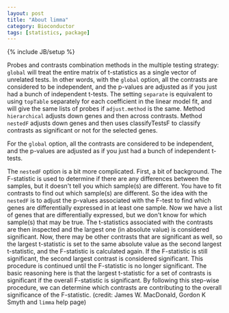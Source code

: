 ```yaml
---
layout: post
title: "About limma"
category: Bioconductor
tags: [statistics, package]
---
```

{% include JB/setup %}


Probes and contrasts combination methods in the multiple testing strategy: `global` will treat the entire matrix of t-statistics as a single vector of unrelated tests. In other words, with the `global` option, all the contrasts are considered to be independent, and the p-values are adjusted as if you just had a bunch of independent t-tests. The setting `separate` is equivalent to using `topTable` separately for each coefficient in the linear model fit, and will give the same lists of probes if `adjust.method` is the same. Method `hierarchical` adjusts down genes and then across contrasts. Method `nestedF` adjusts down genes and then uses classifyTestsF to classify contrasts as significant or not for the selected genes. 

For the `global` option, all the contrasts are considered to be independent, and the p-values are adjusted as if you just had a bunch of independent t-tests. 

The `nestedF` option is a bit more complicated. First, a bit of background. The F-statistic is used to determine if there are any differences between the samples, but it doesn't tell you which sample(s) are different. You have to fit contrasts to find out which sample(s) are different. So the idea with the `nestedF` is to adjust the p-values associated with the F-test to find which genes are differentially expressed in at least one sample. Now we have a list of genes that are differentially expressed, but we don't know for which sample(s) that may be true. The t-statistics associated with the contrasts are then inspected and the largest one (in absolute value) is considered significant. Now, there may be other contrasts that are significant as well, so the largest t-statistic is set to the same absolute value as the second largest t-statistic, and the F-statistic is calculated again. If the F-statistic is still significant, the second largest contrast is considered significant. This procedure is continued until the F-statistic is no longer significant. 
The basic reasoning here is that the largest t-statistic for a set of contrasts is significant if the overall F-statistic is significant. By following this step-wise procedure, we can determine which contrasts are contributing to the overall significance of the F-statistic. 
(credit: James W. MacDonald, Gordon K Smyth and `limma` help page)